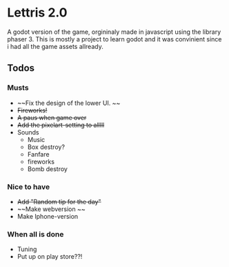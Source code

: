 # Lettris 2.0 

A godot version of the game, orgininaly made in javascript using the 
library phaser 3. This is mostly a project to learn godot and it was convinient 
since i had all the game assets allready. 

## Todos

### Musts
- ~~Fix the design of the lower UI. ~~
- ~~Fireworks!~~
- ~~A paus when game over~~
- ~~Add the pixelart-setting to alllll~~
- Sounds
	- Music
	- Box destroy?
	- Fanfare
	- fireworks
	- Bomb destroy

### Nice to have
- ~~Add "Random tip for the day"~~
- ~~Make webversion ~~
- Make Iphone-version

### When all is done
* Tuning
* Put up on play store??!
